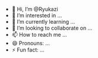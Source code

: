 - 👋 Hi, I’m @Ryukazi
- 👀 I’m interested in ...
- 🌱 I’m currently learning ...
- 💞️ I’m looking to collaborate on ...
- 📫 How to reach me ...
- 😄 Pronouns: ...
- ⚡ Fun fact: ...

<!---
Ryukazi/Ryukazi is a ✨ special ✨ repository because its `README.md` (this file) appears on your GitHub profile.
You can click the Preview link to take a look at your changes.
--->
